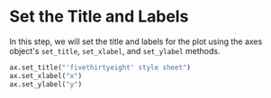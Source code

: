 # Set the Title and Labels

In this step, we will set the title and labels for the plot using the axes object's `set_title`, `set_xlabel`, and `set_ylabel` methods.

```python
ax.set_title("'fivethirtyeight' style sheet")
ax.set_xlabel("x")
ax.set_ylabel("y")
```
